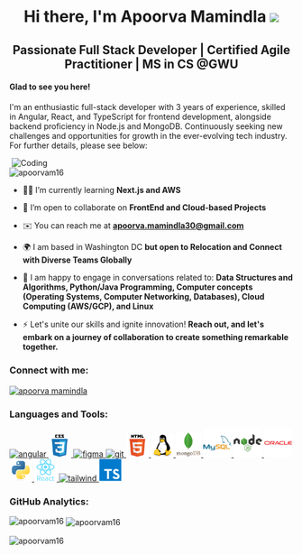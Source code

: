 <h1 align="center">Hi there, I'm Apoorva Mamindla <img src="https://media.giphy.com/media/hvRJCLFzcasrR4ia7z/giphy.gif" width="45"></h1>
<h2 align="center">Passionate Full Stack Developer | Certified Agile Practitioner | MS in CS @GWU</h2>
<h4 align="left">Glad to see you here!</h4>
<p align="left">I'm an enthusiastic full-stack developer with 3 years of experience, skilled in Angular, React, and TypeScript for frontend development, alongside backend proficiency in Node.js and MongoDB. Continuously seeking new challenges and opportunities for growth in the ever-evolving tech industry. For further details, please see below:</p>
<img align="right" alt="Coding" width="500" src="https://user-images.githubusercontent.com/59734313/157189039-c09b3e38-9f42-42c0-ab54-14f1574190a7.gif">
<p align="left"> <img src="https://komarev.com/ghpvc/?username=apoorvam16&label=Profile%20views&color=0e75b6&style=flat" alt="apoorvam16" /> </p>

- 👨‍💻 I’m currently learning **Next.js and AWS**

- 🤝 I’m open to collaborate on **FrontEnd and Cloud-based Projects**

- ✉️ You can reach me at **apoorva.mamindla30@gmail.com**
 
- 🌍 I am based in Washington DC **but open to Relocation and Connect with Diverse Teams Globally**

- 🧠 I am happy to engage in conversations related to: **Data Structures and Algorithms, Python/Java Programming, Computer concepts (Operating Systems, Computer Networking, Databases), Cloud Computing (AWS/GCP), and Linux**

- ⚡ Let's unite our skills and ignite innovation! **Reach out, and let's embark on a journey of collaboration to create something remarkable together.**

<h3 align="left">Connect with me:</h3>
<p align="left">
<a href="https://linkedin.com/in/apoorva-mamindla-19201b15b/" target="blank"><img align="center" src="https://raw.githubusercontent.com/rahuldkjain/github-profile-readme-generator/master/src/images/icons/Social/linked-in-alt.svg" alt="apoorva mamindla" height="30" width="40" /></a>
</p>

<h3 align="left">Languages and Tools:</h3>
<p align="left"> <a href="https://angular.io" target="_blank" rel="noreferrer"> <img src="https://angular.io/assets/images/logos/angular/angular.svg" alt="angular" width="40" height="40"/> </a> <a href="https://www.w3schools.com/css/" target="_blank" rel="noreferrer"> <img src="https://raw.githubusercontent.com/devicons/devicon/master/icons/css3/css3-original-wordmark.svg" alt="css3" width="40" height="40"/> </a> <a href="https://www.figma.com/" target="_blank" rel="noreferrer"> <img src="https://www.vectorlogo.zone/logos/figma/figma-icon.svg" alt="figma" width="40" height="40"/> </a> <a href="https://git-scm.com/" target="_blank" rel="noreferrer"> <img src="https://www.vectorlogo.zone/logos/git-scm/git-scm-icon.svg" alt="git" width="40" height="40"/> </a> <a href="https://www.w3.org/html/" target="_blank" rel="noreferrer"> <img src="https://raw.githubusercontent.com/devicons/devicon/master/icons/html5/html5-original-wordmark.svg" alt="html5" width="40" height="40"/> </a> <a href="https://www.linux.org/" target="_blank" rel="noreferrer"> <img src="https://raw.githubusercontent.com/devicons/devicon/master/icons/linux/linux-original.svg" alt="linux" width="40" height="40"/> </a> <a href="https://www.mongodb.com/" target="_blank" rel="noreferrer"> <img src="https://raw.githubusercontent.com/devicons/devicon/master/icons/mongodb/mongodb-original-wordmark.svg" alt="mongodb" width="45" height="45"/> </a> <a href="https://www.mysql.com/" target="_blank" rel="noreferrer"> <img src="https://raw.githubusercontent.com/devicons/devicon/master/icons/mysql/mysql-original-wordmark.svg" alt="mysql" width="50" height="50"/> </a> <a href="https://nodejs.org" target="_blank" rel="noreferrer"> <img src="https://raw.githubusercontent.com/devicons/devicon/master/icons/nodejs/nodejs-original-wordmark.svg" alt="nodejs" width="50" height="50"/> </a> <a href="https://www.oracle.com/" target="_blank" rel="noreferrer"> <img src="https://raw.githubusercontent.com/devicons/devicon/master/icons/oracle/oracle-original.svg" alt="oracle" width="50" height="50"/> </a> <a href="https://www.python.org" target="_blank" rel="noreferrer"> <img src="https://raw.githubusercontent.com/devicons/devicon/master/icons/python/python-original.svg" alt="python" width="40" height="40"/> </a> <a href="https://reactjs.org/" target="_blank" rel="noreferrer"> <img src="https://raw.githubusercontent.com/devicons/devicon/master/icons/react/react-original-wordmark.svg" alt="react" width="40" height="40"/> </a> <a href="https://tailwindcss.com/" target="_blank" rel="noreferrer"> <img src="https://www.vectorlogo.zone/logos/tailwindcss/tailwindcss-icon.svg" alt="tailwind" width="40" height="40"/> </a> <a href="https://www.typescriptlang.org/" target="_blank" rel="noreferrer"> <img src="https://raw.githubusercontent.com/devicons/devicon/master/icons/typescript/typescript-original.svg" alt="typescript" width="40" height="40"/> </a> </p>

<h3 align="left">GitHub Analytics:</h3>
<p><img align="left" background-color = "black" src="https://github-readme-stats.vercel.app/api/top-langs?username=apoorvam16&show_icons=true&locale=en&layout=compact" alt="apoorvam16" /></p>

<p>&nbsp;<img align="center" src="https://github-readme-stats.vercel.app/api?username=apoorvam16&show_icons=true&locale=en" alt="apoorvam16" /></p>
<p><img align="center" src="https://github-readme-streak-stats.herokuapp.com/?user=apoorvam16&" alt="apoorvam16" /></p>
